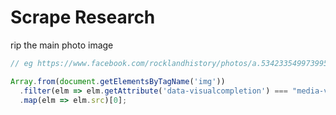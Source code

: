 # Scrape Research

rip the main photo image

```javascript
// eg https://www.facebook.com/rocklandhistory/photos/a.534233549973995/3694660297264622

Array.from(document.getElementsByTagName('img'))
  .filter(elm => elm.getAttribute('data-visualcompletion') === "media-vc-image")
  .map(elm => elm.src)[0];

```
